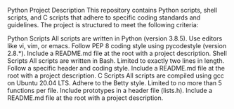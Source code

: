 Python
Project Description
This repository contains Python scripts, shell scripts, and C scripts that adhere to specific coding standards and guidelines. The project is structured to meet the following criteria:

Python Scripts
All scripts are written in Python (version 3.8.5).
Use editors like vi, vim, or emacs.
Follow PEP 8 coding style using pycodestyle (version 2.8.*).
Include a README.md file at the root with a project description.
Shell Scripts
All scripts are written in Bash.
Limited to exactly two lines in length.
Follow a specific header and coding style.
Include a README.md file at the root with a project description.
C Scripts
All scripts are compiled using gcc on Ubuntu 20.04 LTS.
Adhere to the Betty style.
Limited to no more than 5 functions per file.
Include prototypes in a header file (lists.h).
Include a README.md file at the root with a project description.

